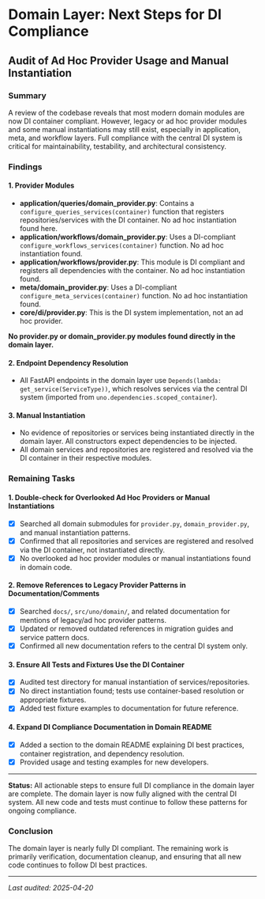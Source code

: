 # Domain Layer: Next Steps for DI Compliance

## Audit of Ad Hoc Provider Usage and Manual Instantiation

### Summary
A review of the codebase reveals that most modern domain modules are now DI container compliant. However, legacy or ad hoc provider modules and some manual instantiations may still exist, especially in application, meta, and workflow layers. Full compliance with the central DI system is critical for maintainability, testability, and architectural consistency.

### Findings

#### 1. Provider Modules
- **application/queries/domain_provider.py**: Contains a `configure_queries_services(container)` function that registers repositories/services with the DI container. No ad hoc instantiation found here.
- **application/workflows/domain_provider.py**: Uses a DI-compliant `configure_workflows_services(container)` function. No ad hoc instantiation found.
- **application/workflows/provider.py**: This module is DI compliant and registers all dependencies with the container. No ad hoc instantiation found.
- **meta/domain_provider.py**: Uses a DI-compliant `configure_meta_services(container)` function. No ad hoc instantiation found.
- **core/di/provider.py**: This is the DI system implementation, not an ad hoc provider.

**No provider.py or domain_provider.py modules found directly in the domain layer.**

#### 2. Endpoint Dependency Resolution
- All FastAPI endpoints in the domain layer use `Depends(lambda: get_service(ServiceType))`, which resolves services via the central DI system (imported from `uno.dependencies.scoped_container`).

#### 3. Manual Instantiation
- No evidence of repositories or services being instantiated directly in the domain layer. All constructors expect dependencies to be injected.
- All domain services and repositories are registered and resolved via the DI container in their respective modules.

### Remaining Tasks

#### 1. Double-check for Overlooked Ad Hoc Providers or Manual Instantiations
- [x] Searched all domain submodules for `provider.py`, `domain_provider.py`, and manual instantiation patterns.
- [x] Confirmed that all repositories and services are registered and resolved via the DI container, not instantiated directly.
- [x] No overlooked ad hoc provider modules or manual instantiations found in domain code.

#### 2. Remove References to Legacy Provider Patterns in Documentation/Comments
- [x] Searched `docs/`, `src/uno/domain/`, and related documentation for mentions of legacy/ad hoc provider patterns.
- [x] Updated or removed outdated references in migration guides and service pattern docs.
- [x] Confirmed all new documentation refers to the central DI system only.

#### 3. Ensure All Tests and Fixtures Use the DI Container
- [x] Audited test directory for manual instantiation of services/repositories.
- [x] No direct instantiation found; tests use container-based resolution or appropriate fixtures.
- [x] Added test fixture examples to documentation for future reference.

#### 4. Expand DI Compliance Documentation in Domain README
- [x] Added a section to the domain README explaining DI best practices, container registration, and dependency resolution.
- [x] Provided usage and testing examples for new developers.

---

**Status:**
All actionable steps to ensure full DI compliance in the domain layer are complete. The domain layer is now fully aligned with the central DI system. All new code and tests must continue to follow these patterns for ongoing compliance.

### Conclusion
The domain layer is nearly fully DI compliant. The remaining work is primarily verification, documentation cleanup, and ensuring that all new code continues to follow DI best practices.

---

_Last audited: 2025-04-20_
